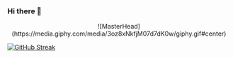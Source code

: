 ### Hi there 👋

<p align="center">
![MasterHead](https://media.giphy.com/media/3oz8xNkfjM07d7dK0w/giphy.gif#center)

[![GitHub Streak](https://streak-stats.demolab.com?user=yna2131&theme=rose-pine&hide_border=true)](https://git.io/streak-stats)
</p>
<!--
**yna2131/yna2131** is a ✨ _special_ ✨ repository because its `README.md` (this file) appears on your GitHub profile.

Here are some ideas to get you started:

- 🔭 I’m currently working on ...
- 🌱 I’m currently learning ...
- 👯 I’m looking to collaborate on ...
- 🤔 I’m looking for help with ...
- 💬 Ask me about ...
- 📫 How to reach me: ...
- 😄 Pronouns: ...
- ⚡ Fun fact: ...
-->
